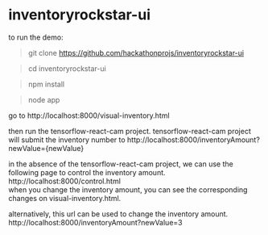 # inventoryrockstar-ui

to run the demo: 
> git clone https://github.com/hackathonprojs/inventoryrockstar-ui

> cd inventoryrockstar-ui

> npm install

> node app


go to 
http://localhost:8000/visual-inventory.html

then run the tensorflow-react-cam project.  tensorflow-react-cam project will submit the inventory number to http://localhost:8000/inventoryAmount?newValue={newValue}



in the absence of the tensorflow-react-cam project, we can use the following page to control the inventory amount.
http://localhost:8000/control.html  
when you change the inventory amount, you can see the corresponding changes on visual-inventory.html.


alternatively, this url can be used to change the inventory amount.
http://localhost:8000/inventoryAmount?newValue=3


